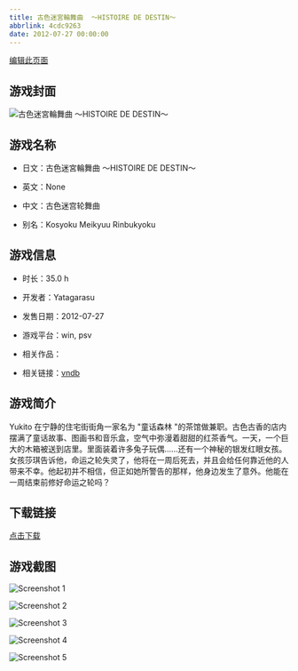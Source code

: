 ```yaml
---
title: 古色迷宮輪舞曲  ～HISTOIRE DE DESTIN～
abbrlink: 4cdc9263
date: 2012-07-27 00:00:00
---
```

[编辑此页面](https://github.com/ACG-3/ADV3-source/blob/main/source/_posts/games/%E5%8F%A4%E8%89%B2%E8%BF%B7%E5%AE%AE%E8%BC%AA%E8%88%9E%E6%9B%B2%20%20%EF%BD%9EHISTOIRE%20DE%20DESTIN%EF%BD%9E.md)

## 游戏封面

![古色迷宮輪舞曲  ～HISTOIRE DE DESTIN～](https://pan.timero.xyz/d/onedrive/img_lib_001/%E5%8F%A4%E8%89%B2%E8%BF%B7%E5%AE%AE%E8%BC%AA%E8%88%9E%E6%9B%B2%20%20%EF%BD%9EHISTOIRE%20DE%20DESTIN%EF%BD%9E_cover.avif)


## 游戏名称

- 日文：古色迷宮輪舞曲  ～HISTOIRE DE DESTIN～
- 英文：None
- 中文：古色迷宫轮舞曲

- 别名：Kosyoku Meikyuu Rinbukyoku


## 游戏信息

- 时长：35.0 h
- 开发者：Yatagarasu
- 发售日期：2012-07-27
- 游戏平台：win, psv
- 相关作品：

- 相关链接：[vndb](https://vndb.org/v10001)


## 游戏简介

Yukito 在宁静的住宅街街角一家名为 "童话森林 "的茶馆做兼职。古色古香的店内摆满了童话故事、图画书和音乐盒，空气中弥漫着甜甜的红茶香气。一天，一个巨大的木箱被送到店里。里面装着许多兔子玩偶......还有一个神秘的银发红眼女孩。女孩莎琪告诉他，命运之轮失灵了，他将在一周后死去，并且会给任何靠近他的人带来不幸。他起初并不相信，但正如她所警告的那样，他身边发生了意外。他能在一周结束前修好命运之轮吗？




## 下载链接

[点击下载](https://pan.timero.xyz/onedrive/adv_lib_001/%E5%8F%A4%E8%89%B2%E8%BF%B7%E5%AE%AE%E8%BC%AA%E8%88%9E%E6%9B%B2%20%20%EF%BD%9EHISTOIRE%20DE%20DESTIN%EF%BD%9E)


## 游戏截图


![Screenshot 1](https://pan.timero.xyz/d/onedrive/img_lib_001/%E5%8F%A4%E8%89%B2%E8%BF%B7%E5%AE%AE%E8%BC%AA%E8%88%9E%E6%9B%B2%20%20%EF%BD%9EHISTOIRE%20DE%20DESTIN%EF%BD%9E_Screenshot_1.avif)

![Screenshot 2](https://pan.timero.xyz/d/onedrive/img_lib_001/%E5%8F%A4%E8%89%B2%E8%BF%B7%E5%AE%AE%E8%BC%AA%E8%88%9E%E6%9B%B2%20%20%EF%BD%9EHISTOIRE%20DE%20DESTIN%EF%BD%9E_Screenshot_2.avif)

![Screenshot 3](https://pan.timero.xyz/d/onedrive/img_lib_001/%E5%8F%A4%E8%89%B2%E8%BF%B7%E5%AE%AE%E8%BC%AA%E8%88%9E%E6%9B%B2%20%20%EF%BD%9EHISTOIRE%20DE%20DESTIN%EF%BD%9E_Screenshot_3.avif)

![Screenshot 4](https://pan.timero.xyz/d/onedrive/img_lib_001/%E5%8F%A4%E8%89%B2%E8%BF%B7%E5%AE%AE%E8%BC%AA%E8%88%9E%E6%9B%B2%20%20%EF%BD%9EHISTOIRE%20DE%20DESTIN%EF%BD%9E_Screenshot_4.avif)

![Screenshot 5](https://pan.timero.xyz/d/onedrive/img_lib_001/%E5%8F%A4%E8%89%B2%E8%BF%B7%E5%AE%AE%E8%BC%AA%E8%88%9E%E6%9B%B2%20%20%EF%BD%9EHISTOIRE%20DE%20DESTIN%EF%BD%9E_Screenshot_5.avif)

